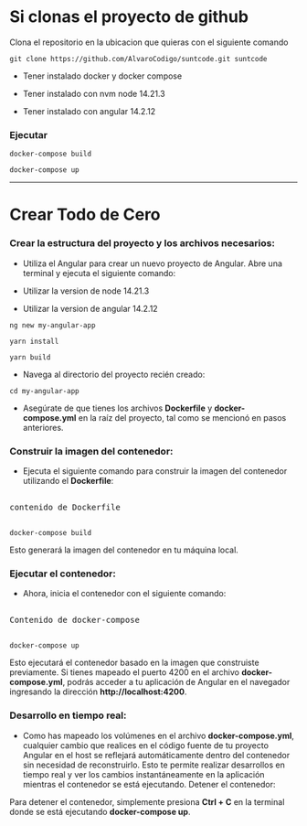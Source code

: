 # Si clonas el proyecto de github

Clona el repositorio en la ubicacion que quieras con el siguiente comando

```git clone https://github.com/AlvaroCodigo/suntcode.git suntcode```
- Tener instalado docker y docker compose

- Tener instalado con nvm node 14.21.3

- Tener instalado con angular  14.2.12

### Ejecutar

```docker-compose build```

```docker-compose up```



--------

# Crear Todo de Cero

### Crear la estructura del proyecto y los archivos necesarios:

- Utiliza el Angular para crear un nuevo proyecto de Angular. Abre una terminal y ejecuta el siguiente comando:

- Utilizar la version de node 14.21.3
- Utilizar la version de angular 14.2.12

``` ng new my-angular-app ```

```yarn install```

```yarn build```

- Navega al directorio del proyecto recién creado:


``` cd my-angular-app ```

- Asegúrate de que tienes los archivos **Dockerfile** y **docker-compose.yml** en la raíz del proyecto, tal como se mencionó en pasos anteriores.

### Construir la imagen del contenedor:

- Ejecuta el siguiente comando para construir la imagen del contenedor utilizando el **Dockerfile**:

<pre>

contenido de Dockerfile

</pre>


```docker-compose build ```

Esto generará la imagen del contenedor en tu máquina local.

### Ejecutar el contenedor:

- Ahora, inicia el contenedor con el siguiente comando:

<pre>

Contenido de docker-compose

</pre>

```docker-compose up```


Esto ejecutará el contenedor basado en la imagen que construiste previamente. Si tienes mapeado el puerto 4200 en el archivo **docker-compose.yml**, podrás acceder a tu aplicación de Angular en el navegador ingresando la dirección **http://localhost:4200**.

### Desarrollo en tiempo real:

- Como has mapeado los volúmenes en el archivo **docker-compose.yml**, cualquier cambio que realices en el código fuente de tu proyecto Angular en el host se reflejará automáticamente dentro del contenedor sin necesidad de reconstruirlo. Esto te permite realizar desarrollos en tiempo real y ver los cambios instantáneamente en la aplicación mientras el contenedor se está ejecutando.
  Detener el contenedor:

Para detener el contenedor, simplemente presiona **Ctrl + C** en la terminal donde se está ejecutando **docker-compose up**.



